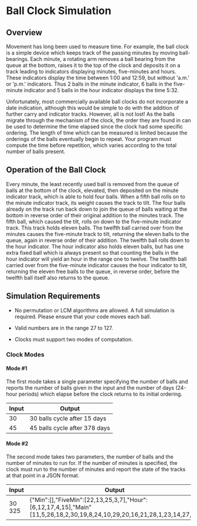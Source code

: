 # Ball Clock Simulation

## Overview

Movement has long been used to measure time. For example, the ball clock is a simple device which keeps track of the passing minutes by moving ball-bearings. Each minute, a rotating arm removes a ball bearing from the queue at the bottom, raises it to the top of the clock and deposits it on a track leading to indicators displaying minutes, five-minutes and hours. These indicators display the time between 1:00 and 12:59, but without 'a.m.' or 'p.m.' indicators. Thus 2 balls in the minute indicator, 6 balls in the five- minute indicator and 5 balls in the hour indicator displays the time 5:32.

Unfortunately, most commercially available ball clocks do not incorporate a date indication, although this would be simple to do with the addition of further carry and indicator tracks. However, all is not lost! As the balls migrate through the mechanism of the clock, the order they are found in can be used to determine the time elapsed since the clock had some specific ordering. The length of time which can be measured is limited because the orderings of the balls eventually begin to repeat. Your program must compute the time before repetition, which varies according to the total number of balls present.

## Operation of the Ball Clock

Every minute, the least recently used ball is removed from the queue of balls at the bottom of the clock, elevated, then deposited on the minute indicator track, which is able to hold four balls. When a fifth ball rolls on to the minute indicator track, its weight causes the track to tilt. The four balls already on the track run back down to join the queue of balls waiting at the bottom in reverse order of their original addition to the minutes track. The fifth ball, which caused the tilt, rolls on down to the five-minute indicator track. This track holds eleven balls. The twelfth ball carried over from the minutes causes the five-minute track to tilt, returning the eleven balls to the queue, again in reverse order of their addition. The twelfth ball rolls down to the hour indicator. The hour indicator also holds eleven balls, but has one extra fixed ball which is always present so that counting the balls in the hour indicator will yield an hour in the range one to twelve. The twelfth ball carried over from the five-minute indicator causes the hour indicator to tilt, returning the eleven free balls to the queue, in reverse order, before the twelfth ball itself also returns to the queue.

## Simulation Requirements

* No permutation or LCM algorithms are allowed. A full simulation is required. Please ensure that your code moves each ball.

* Valid numbers are in the range 27 to 127.

* Clocks must support two modes of computation.

### Clock Modes

#### Mode #1

The first mode takes a single parameter specifying the number of balls and reports the number of balls given in the input and the number of days (24-hour periods) which elapse before the clock returns to its initial ordering.

| Input | Output |
| ----- | ----- |
| 30 | 30 balls cycle after 15 days |
| 45 | 45 balls cycle after 378 days |

#### Mode #2

The second mode takes two parameters, the number of balls and the number of minutes to run for. If the number of minutes is specified, the clock must run to the number of minutes and report the state of the tracks at that point in a JSON format.

| Input  | Output |
| ------ | ------ |
| 30 325 | {"Min":[],"FiveMin":[22,13,25,3,7],"Hour":[6,12,17,4,15],"Main" [11,5,26,18,2,30,19,8,24,10,29,20,16,21,28,1,23,14,27,9]} |
